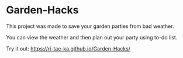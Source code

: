 # Garden-Hacks

This project was made to save your garden parties from bad weather.

You can view the weather and then plan out your party using to-do list.

Try it out: https://ri-tae-ka.github.io/Garden-Hacks/
